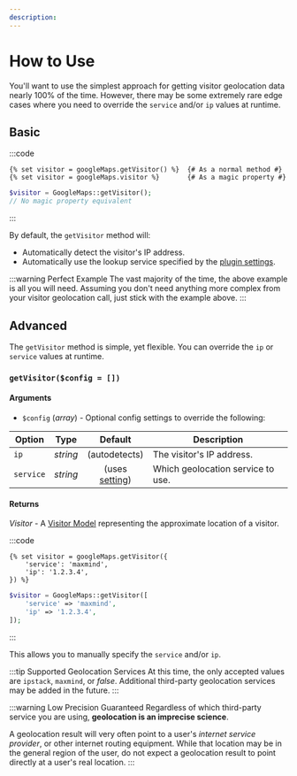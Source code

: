 ```yaml
---
description:
---
```


# How to Use

You'll want to use the simplest approach for getting visitor geolocation data nearly 100% of the time. However, there may be some extremely rare edge cases where you need to override the `service` and/or `ip` values at runtime.

## Basic

:::code
```twig
{% set visitor = googleMaps.getVisitor() %}  {# As a normal method #}
{% set visitor = googleMaps.visitor %}       {# As a magic property #}
```
```php
$visitor = GoogleMaps::getVisitor();
// No magic property equivalent 
```
:::

By default, the `getVisitor` method will:
 - Automatically detect the visitor's IP address.
 - Automatically use the lookup service specified by the [plugin settings](/getting-started/settings/).

:::warning Perfect Example
The vast majority of the time, the above example is all you will need. Assuming you don't need anything more complex from your visitor geolocation call, just stick with the example above.
:::

## Advanced

The `getVisitor` method is simple, yet flexible. You can override the `ip` or `service` values at runtime.

### `getVisitor($config = [])`

#### Arguments

- `$config` (_array_) - Optional config settings to override the following:

| Option    | Type     | Default               | Description                       |
|-----------|:--------:|:---------------------:|-----------------------------------|
| `ip`      | _string_ | (autodetects)         | The visitor's IP address.         |
| `service` | _string_ | (uses [setting](/getting-started/settings/#geolocation-service-dropdown-options)) | Which geolocation service to use. |

#### Returns

_Visitor_ - A [Visitor Model](/models/visitor-model/) representing the approximate location of a visitor.

:::code
```twig
{% set visitor = googleMaps.getVisitor({
    'service': 'maxmind',
    'ip': '1.2.3.4',
}) %}
```
```php
$visitor = GoogleMaps::getVisitor([
    'service' => 'maxmind',
    'ip' => '1.2.3.4',
]);
```
:::

This allows you to manually specify the `service` and/or `ip`.

:::tip Supported Geolocation Services
At this time, the only accepted values are `ipstack`, `maxmind`, or _false_. Additional third-party geolocation services may be added in the future.
:::

:::warning Low Precision Guaranteed
Regardless of which third-party service you are using, **geolocation is an imprecise science**.

A geolocation result will very often point to a user's _internet service provider_, or other internet routing equipment. While that location may be in the general region of the user, do not expect a geolocation result to point directly at a user's real location.
:::
